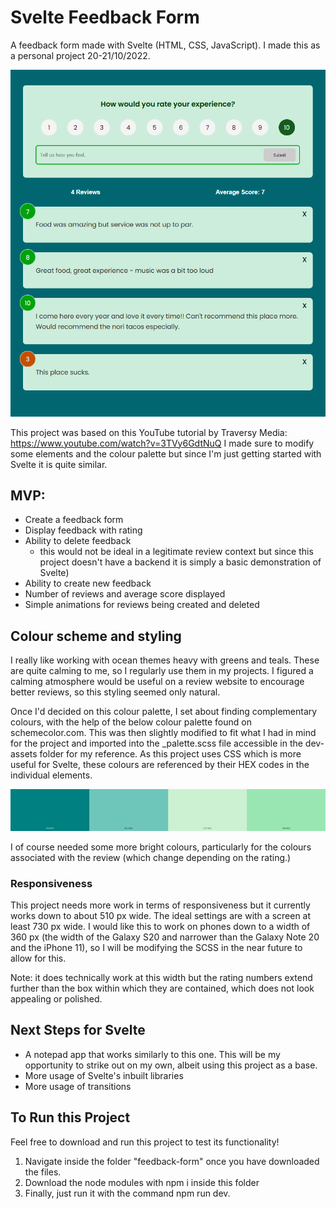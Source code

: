 # Svelte Feedback Form

A feedback form made with Svelte (HTML, CSS, JavaScript). I made this as a personal project 20-21/10/2022.

![screenshot of svelte feedback form](./dev-assets/svelte-feedback-form.PNG)

This project was based on this YouTube tutorial by Traversy Media: https://www.youtube.com/watch?v=3TVy6GdtNuQ
I made sure to modify some elements and the colour palette but since I'm just getting started with Svelte it is quite similar.

## MVP:

-   Create a feedback form
-   Display feedback with rating
-   Ability to delete feedback
    -   this would not be ideal in a legitimate review context but since this project doesn't have a backend it is simply a basic demonstration of Svelte)
-   Ability to create new feedback
-   Number of reviews and average score displayed
-   Simple animations for reviews being created and deleted

## Colour scheme and styling

I really like working with ocean themes heavy with greens and teals. These are quite calming to me, so I regularly use them in my projects. I figured a calming atmosphere would be useful on a review website to encourage better reviews, so this styling seemed only natural.

Once I'd decided on this colour palette, I set about finding complementary colours, with the help of the below colour palette found on schemecolor.com. This was then slightly modified to fit what I had in mind for the project and imported into the \_palette.scss file accessible in the dev-assets folder for my reference. As this project uses CSS which is more useful for Svelte, these colours are referenced by their HEX codes in the individual elements.

![colour palette - teal and green](./dev-assets/base-colour-palette.png)

I of course needed some more bright colours, particularly for the colours associated with the review (which change depending on the rating.)

### Responsiveness

This project needs more work in terms of responsiveness but it currently works down to about 510 px wide. The ideal settings are with a screen at least 730 px wide. I would like this to work on phones down to a width of 360 px (the width of the Galaxy S20 and narrower than the Galaxy Note 20 and the iPhone 11), so I will be modifying the SCSS in the near future to allow for this.

Note: it does technically work at this width but the rating numbers extend further than the box within which they are contained, which does not look appealing or polished.

## Next Steps for Svelte

-   A notepad app that works similarly to this one. This will be my opportunity to strike out on my own, albeit using this project as a base.
-   More usage of Svelte's inbuilt libraries
-   More usage of transitions

## To Run this Project

Feel free to download and run this project to test its functionality!

1. Navigate inside the folder "feedback-form" once you have downloaded the files.
2. Download the node modules with npm i inside this folder
3. Finally, just run it with the command npm run dev.
